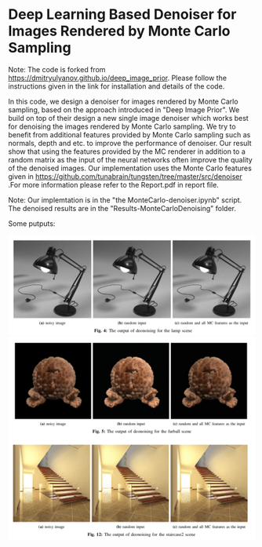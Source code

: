  # Deep Learning Based Denoiser for Images Rendered by Monte Carlo Sampling
 
 Note: The code is forked from https://dmitryulyanov.github.io/deep_image_prior. Please follow the instructions given in the link for installation and details of the code.

In this code, we design a denoiser for images rendered by Monte Carlo sampling, based on the approach introduced in "Deep Image Prior". We build on top of their design a new single image denoiser which works best for denoising the images rendered by Monte Carlo sampling. We try to benefit from additional features provided by Monte Carlo sampling such as normals, depth and etc. to improve the performance of denoiser. Our result show that using the features provided by the MC renderer in addition to a random matrix as the input of the neural networks often improve the quality of the denoised images. Our implementation uses the Monte Carlo features given in https://github.com/tunabrain/tungsten/tree/master/src/denoiser .For more information please refer to the Report.pdf in report file. 

Note: Our implemtation is in the "the MonteCarlo-denoiser.ipynb" script. The denoised results are in the "Results-MonteCarloDenoising" folder.

Some putputs:


![Repo List](Report/screen1.png)
![Repo List](Report/screen2.png)
![Repo List](Report/screen3.png)
